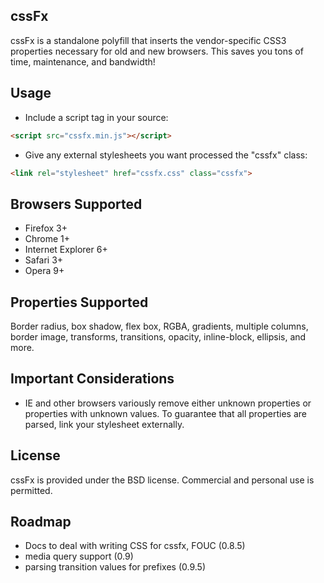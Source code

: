 cssFx
------

cssFx is a standalone polyfill that inserts the vendor-specific CSS3 properties necessary for old and new browsers. This saves you tons of time, maintenance, and bandwidth!

Usage
------
 * Include a script tag in your source:

``` html
<script src="cssfx.min.js"></script>
```

 * Give any external stylesheets you want processed the "cssfx" class:

 ``` html
 <link rel="stylesheet" href="cssfx.css" class="cssfx">
 ```

Browsers Supported
------

  * Firefox 3+
  * Chrome 1+
  * Internet Explorer 6+
  * Safari 3+
  * Opera 9+

Properties Supported
------
Border radius, box shadow, flex box, RGBA, gradients, multiple columns, border image, transforms, transitions, opacity, inline-block, ellipsis, and more.

Important Considerations
------

* IE and other browsers variously remove either unknown properties or properties with unknown values. To guarantee that all properties are parsed, link your stylesheet externally.

License
------
cssFx is provided under the BSD license. Commercial and personal use is permitted.

Roadmap
------

  * Docs to deal with writing CSS for cssfx, FOUC (0.8.5)
  * media query support (0.9)
  * parsing transition values for prefixes (0.9.5)
